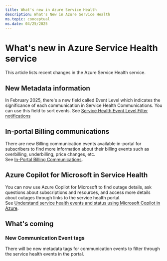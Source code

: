 ```yaml
---
title: What's new in Azure Service Health
description: What's New in Azure Service Health
ms.topic: conceptual
ms.date: 04/25/2025
---
```


# What's new in Azure Service Health service

This article lists recent changes in the Azure Service Health service. 

## New Metadata information
In February 2025, there's a new field called Event Level which indicates the significance of each communication in Service Health Communications. 
You can use this field to sort events. See [Service Health Event Level Filter notifications](metadata-filter.md)
## In-portal Billing communications
There are new Billing communication events available in-portal for subscribers to find more information about their billing events such as overbilling, underbilling, price changes, etc. <br>
See [In-Portal Billing Communications](billing-elevated-access.md).

## Azure Copilot for Microsoft in Service Health
You can now use Azure Copilot for Microsoft to find outage details, ask questions about subscriptions and resources, and access more details about outages through links to the service health portal. 
<br>See [Understand service health events and status using Microsoft Copilot in Azure](./copilot/understand-service-health.md).


## What's coming

### New Communication Event tags
There will be new metadata tags for communication events to filter through the service health events in the portal.
